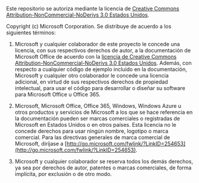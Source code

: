Este repositorio se autoriza mediante la licencia de [Creative Commons Attribution-NonCommercial-NoDerivs 3.0 Estados Unidos](https://creativecommons.org/licenses/by-nc-nd/3.0/us).

Copyright (c) Microsoft Corporation.  Se distribuye de acuerdo a los siguientes términos:
 
1. Microsoft y cualquier colaborador de este proyecto le concede una licencia, con sus respectivos derechos de autor, a la documentación de Microsoft Office de acuerdo con la [licencia de Creative Commons Attribution-NonCommercial-NoDerivs 3.0 Estados Unidos](https://creativecommons.org/licenses/by-nc-nd/3.0/us/legalcode).  Además, con respecto a cualquier código de ejemplo incluido en la documentación, Microsoft y cualquier otro colaborador le concede una licencia adicional, en virtud de sus respectivos derechos de propiedad intelectual, para usar el código para desarrollar o diseñar su software para Microsoft Office u Office 365.
 
2.  Microsoft, Microsoft Office, Office 365, Windows, Windows Azure u otros productos y servicios de Microsoft a los que se hace referencia en la documentación pueden ser marcas comerciales o registradas de Microsoft en Estados Unidos o en otros países. Esta licencia no le concede derechos para usar ningún nombre, logotipo o marca comercial. Para las directivas generales de marca comercial de Microsoft, diríjase a [http://go.microsoft.com/fwlink/?LinkID=254653](http://go.microsoft.com/fwlink/?LinkID=254653).
 
3.  Microsoft y cualquier colaborador se reserva todos los demás derechos, ya sea por derechos de autor, patentes o marcas comerciales, de forma implícita, por exclusión o de otro modo.
